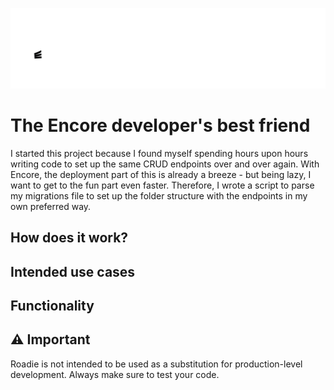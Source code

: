 ![Benjamin Bannekat](assets/4x/RoadieLogoWhite@4x.png)

# The Encore developer's best friend

I started this project because I found myself spending hours upon hours writing code to set up the same CRUD endpoints over and over again. With Encore, the deployment part of this is already a breeze - but being lazy, I want to get to the fun part even faster. Therefore, I wrote a script to parse my migrations file to set up the folder structure with the endpoints in my own preferred way.

## How does it work?

## Intended use cases

## Functionality

## :warning: Important

Roadie is not intended to be used as a substitution for production-level development. Always make sure to test your code. 

